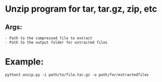 # Unzip program for tar, tar.gz, zip, etc

## Args:
    - Path to the compressed file to extract
    - Path to the output folder for extracted files

# Example:
    python3 unzip.py -i path/to/file.tar.gz -o path/for/extractedfiles
